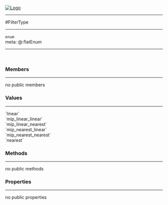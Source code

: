 
[![Logo](../../images/logo.png)](../../api/index.html)

---



#FilterType



---

`enum`
<span class="meta">
<br/>meta: @:flatEnum
</span>


---

&nbsp;
&nbsp;

<h3>Members</h3> <hr/>no public members<h3>Values</h3> <hr/><span class="member signature apipage">`linear`<br/> </span>
        <span class="small_desc_flat"></span><span class="member signature apipage">`mip_linear_linear`<br/> </span>
        <span class="small_desc_flat"></span><span class="member signature apipage">`mip_linear_nearest`<br/> </span>
        <span class="small_desc_flat"></span><span class="member signature apipage">`mip_nearest_linear`<br/> </span>
        <span class="small_desc_flat"></span><span class="member signature apipage">`mip_nearest_nearest`<br/> </span>
        <span class="small_desc_flat"></span><span class="member signature apipage">`nearest`<br/> </span>
        <span class="small_desc_flat"></span>

<h3>Methods</h3> <hr/>no public methods

<h3>Properties</h3> <hr/>no public properties

&nbsp;
&nbsp;
&nbsp;